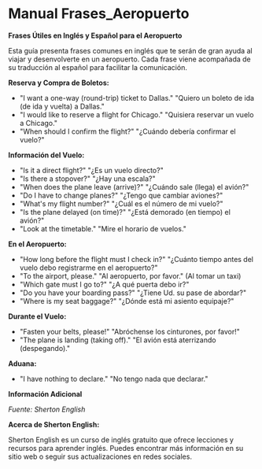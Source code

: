 # Manual Frases_Aeropuerto

**Frases Útiles en Inglés y Español para el Aeropuerto**

Esta guía presenta frases comunes en inglés que te serán de gran ayuda al viajar y desenvolverte en un aeropuerto. Cada frase viene acompañada de su traducción al español para facilitar la comunicación.

**Reserva y Compra de Boletos:**

*   "I want a one-way (round-trip) ticket to Dallas."   "Quiero un boleto de ida (de ida y vuelta) a Dallas."
*   "I would like to reserve a flight for Chicago."   "Quisiera reservar un vuelo a Chicago."
*   "When should I confirm the flight?"   "¿Cuándo debería confirmar el vuelo?"

**Información del Vuelo:**

*   "Is it a direct flight?"   "¿Es un vuelo directo?"
*   "Is there a stopover?"   "¿Hay una escala?"
*   "When does the plane leave (arrive)?"   "¿Cuándo sale (llega) el avión?"
*   "Do I have to change planes?"   "¿Tengo que cambiar aviones?"
*   "What's my flight number?"   "¿Cuál es el número de mi vuelo?"
*   "Is the plane delayed (on time)?"   "¿Está demorado (en tiempo) el avión?"
*   "Look at the timetable."   "Mire el horario de vuelos."

**En el Aeropuerto:**

*   "How long before the flight must I check in?"   "¿Cuánto tiempo antes del vuelo debo registrarme en el aeropuerto?"
*   "To the airport, please."   "Al aeropuerto, por favor." (Al tomar un taxi)
*   "Which gate must I go to?"   "¿A qué puerta debo ir?"
*   "Do you have your boarding pass?"   "¿Tiene Ud. su pase de abordar?"
*   "Where is my seat   baggage?"   "¿Dónde está mi asiento   equipaje?"

**Durante el Vuelo:**

*   "Fasten your belts, please!"   "Abróchense los cinturones, por favor!"
*   "The plane is landing (taking off)."   "El avión está aterrizando (despegando)."

**Aduana:**

*   "I have nothing to declare."   "No tengo nada que declarar."

**Información Adicional**

*Fuente: Sherton English*

**Acerca de Sherton English:**

Sherton English es un curso de inglés gratuito que ofrece lecciones y recursos para aprender inglés. Puedes encontrar más información en su sitio web o seguir sus actualizaciones en redes sociales.
